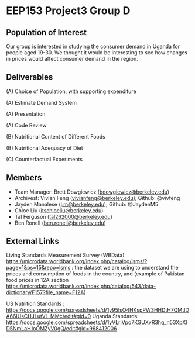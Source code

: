 # EEP153 Project3 Group D

## Population of Interest 
Our group is interested in studying the consumer demand in Uganda for people aged 19-30. We thought it would be interesting to see how changes in prices would affect consumer demand in the region. 

## Deliverables
(A) Choice of Population, with supporting expenditure 

(A) Estimate Demand System

(A) Presentation

(A) Code Review 

(B) Nutritional Content of Different Foods

(B) Nutritional Adequacy of Diet

(C) Counterfactual Experiments

## Members
- Team Manager: Brett Dowgiewicz (bdowgiewicz@berkeley.edu)
- Archivest: Vivian Feng (vivianfeng@berkeley.edu); Github: @vivfeng
- Jayden Manalese (j.m@berkeley.edu); Github: @JaydenM5
- Chloe Liu (itschloeliu@berkeley.edu)
- Tal Ferguson (tal262000@berkeley.edu)
- Ben Ronell (ben.ronell@berkeley.edu)

## External Links
Living Standards Measurement Survey (WBData) https://microdata.worldbank.org/index.php/catalog/lsms/?page=1&ps=15&repo=lsms : the dataset we are using to understand the prices and consumption of foods in the country, and (example of Pakistan food prices in 12A section https://microdata.worldbank.org/index.php/catalog/543/data-dictionary/F157?file_name=F12A)

US Nutrition Standards : https://docs.google.com/spreadsheets/d/1y95IsQ4HKspPW3HHDtH7QMtlDA66IUsCHJLutVL-MMc/edit#gid=0
Uganda Standards: https://docs.google.com/spreadsheets/d/1yVLriVpo7KGUXvR3hq_n53XpXlD5NmLaH1oOMZyV0gQ/edit#gid=968412006
